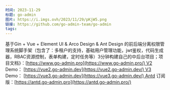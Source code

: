 ```yaml
---
时间: 2023-11-29
标题: go-admin
图片: https://i.imgs.ovh/2023/11/29/pKjW5.png
链接: https://github.com/go-admin-team/go-admin
tags:
---
```


基于Gin + Vue + Element UI & Arco Design & Ant Design 的前后端分离权限管理系统脚手架（包含了：多租户的支持，基础用户管理功能，jwt鉴权，代码生成器，RBAC资源控制，表单构建，定时任务等）3分钟构建自己的中后台项目；项目文档》：[https://www.go-admin.pro](https://www.go-admin.pro/) V2 Demo： [https://vue2.go-admin.dev](https://vue2.go-admin.dev/) V3 Demo： [https://vue3.go-admin.dev](https://vue3.go-admin.dev/) Antd 订阅版：[https://antd.go-admin.pro](https://antd.go-admin.pro/)

